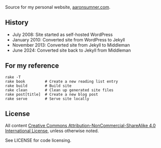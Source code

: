Source for my personal website, [aaronsumner.com](https://aaronsumner.com).

## History

- July 2008: Site started as self-hosted WordPress
- January 2010: Converted site from WordPress to Jekyll
- November 2013: Converted site from Jekyll to Middleman
- June 2024: Converted site back to Jekyll from Middleman

## For my reference

```
rake -T
rake book         # Create a new reading list entry
rake build        # Build site
rake clean        # Clean up generated site files
rake post[title]  # Create a new blog post
rake serve        # Serve site locally
```

## License

All content [Creative Commons Attribution-NonCommercial-ShareAlike 4.0 International License](http://creativecommons.org/licenses/by-nc-sa/4.0/deed.en_US), unless otherwise noted.

See LICENSE for code licensing.
